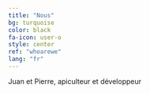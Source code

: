 ```yaml
---
title: "Nous"
bg: turquoise
color: black
fa-icon: user-o
style: center
ref: "whoarewe"
lang: "fr"
---
```

Juan et Pierre, apiculteur et développeur
